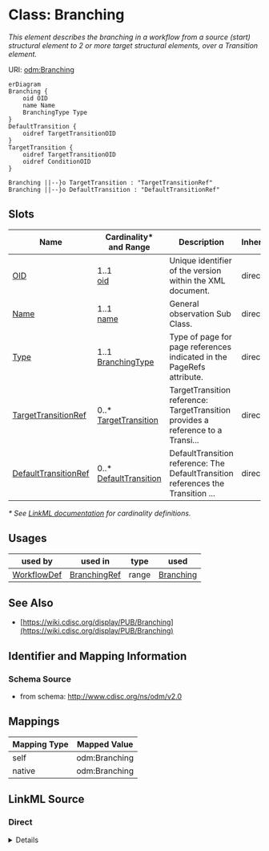 # Class: Branching

_This element describes the branching in a workflow from a source (start) structural element to 2 or more target structural elements, over a Transition element._




URI: [odm:Branching](http://www.cdisc.org/ns/odm/v2.0/Branching)


```mermaid
erDiagram
Branching {
    oid OID  
    name Name  
    BranchingType Type  
}
DefaultTransition {
    oidref TargetTransitionOID  
}
TargetTransition {
    oidref TargetTransitionOID  
    oidref ConditionOID  
}

Branching ||--}o TargetTransition : "TargetTransitionRef"
Branching ||--}o DefaultTransition : "DefaultTransitionRef"

```



<!-- no inheritance hierarchy -->


## Slots

| Name | Cardinality* and Range | Description | Inheritance |
| ---  | --- | --- | --- |
| [OID](OID.md) | 1..1 <br/> [oid](oid.md) | Unique identifier of the version within the XML document. | direct |
| [Name](Name.md) | 1..1 <br/> [name](name.md) | General observation Sub Class. | direct |
| [Type](Type.md) | 1..1 <br/> [BranchingType](BranchingType.md) | Type of page for page references indicated in the PageRefs attribute. | direct |
| [TargetTransitionRef](TargetTransitionRef.md) | 0..* <br/> [TargetTransition](TargetTransition.md) | TargetTransition reference: TargetTransition provides a reference to a Transi... | direct |
| [DefaultTransitionRef](DefaultTransitionRef.md) | 0..* <br/> [DefaultTransition](DefaultTransition.md) | DefaultTransition reference: The DefaultTransition references the Transition ... | direct |

_* See [LinkML documentation](https://linkml.io/linkml/schemas/slots.html#slot-cardinality) for cardinality definitions._




## Usages

| used by | used in | type | used |
| ---  | --- | --- | --- |
| [WorkflowDef](WorkflowDef.md) | [BranchingRef](BranchingRef.md) | range | [Branching](Branching.md) |






## See Also

* [https://wiki.cdisc.org/display/PUB/Branching](https://wiki.cdisc.org/display/PUB/Branching)

## Identifier and Mapping Information







### Schema Source


* from schema: http://www.cdisc.org/ns/odm/v2.0





## Mappings

| Mapping Type | Mapped Value |
| ---  | ---  |
| self | odm:Branching |
| native | odm:Branching |





## LinkML Source

<!-- TODO: investigate https://stackoverflow.com/questions/37606292/how-to-create-tabbed-code-blocks-in-mkdocs-or-sphinx -->

### Direct

<details>
```yaml
name: Branching
description: This element describes the branching in a workflow from a source (start)
  structural element to 2 or more target structural elements, over a Transition element.
from_schema: http://www.cdisc.org/ns/odm/v2.0
see_also:
- https://wiki.cdisc.org/display/PUB/Branching
rank: 1000
slots:
- OID
- Name
- Type
- TargetTransitionRef
- DefaultTransitionRef
slot_usage:
  OID:
    name: OID
    comments:
    - 'Required

      range: oid

      The Branching/@OID attribute must be unique within the Study/MetaDataVersion.'
    domain_of:
    - Study
    - MetaDataVersion
    - Standard
    - ValueListDef
    - WhereClauseDef
    - StudyEventGroupDef
    - StudyEventDef
    - ItemGroupDef
    - ItemDef
    - CodeList
    - MethodDef
    - ConditionDef
    - CommentDef
    - StudyIndication
    - StudyIntervention
    - StudyObjective
    - StudyEndPoint
    - StudyTargetPopulation
    - StudyEstimand
    - Arm
    - Epoch
    - StudyParameter
    - StudyTiming
    - TransitionTimingConstraint
    - AbsoluteTimingConstraint
    - RelativeTimingConstraint
    - DurationTimingConstraint
    - WorkflowDef
    - Transition
    - Branching
    - Criterion
    - User
    - Organization
    - Location
    - SignatureDef
    - Query
    range: oid
    required: true
  Name:
    name: Name
    comments:
    - 'Required

      range: name

      The Branching/@Name attribute must be unique within the set of Study/MetaDataVersion/WorkflowDefs'
    domain_of:
    - Alias
    - MetaDataVersion
    - Standard
    - StudyEventGroupDef
    - StudyEventDef
    - ItemGroupDef
    - Class
    - SubClass
    - SourceItem
    - Resource
    - ItemDef
    - CodeList
    - MethodDef
    - Parameter
    - ReturnValue
    - ConditionDef
    - StudyObjective
    - StudyEndPoint
    - StudyTargetPopulation
    - StudyEstimand
    - Arm
    - Epoch
    - StudyTiming
    - TransitionTimingConstraint
    - AbsoluteTimingConstraint
    - RelativeTimingConstraint
    - DurationTimingConstraint
    - WorkflowDef
    - Transition
    - Branching
    - Criterion
    - Organization
    - Location
    - Query
    range: name
    required: true
  Type:
    name: Type
    comments:
    - 'Required

      enum values: (Exclusive | Parallel)

      The TargetTransition element must provide a reference to a ConditionDef when
      the value of Type is "Exclusive".'
    domain_of:
    - TranslatedText
    - PDFPageRef
    - Standard
    - StudyEventDef
    - ItemGroupDef
    - Origin
    - Resource
    - MethodDef
    - StudyEndPoint
    - TransitionTimingConstraint
    - RelativeTimingConstraint
    - Branching
    - Organization
    - Query
    range: BranchingType
    required: true
  TargetTransitionRef:
    name: TargetTransitionRef
    multivalued: true
    domain_of:
    - Branching
    range: TargetTransition
    inlined: true
    inlined_as_list: true
  DefaultTransitionRef:
    name: DefaultTransitionRef
    multivalued: true
    domain_of:
    - Branching
    range: DefaultTransition
    inlined: true
    inlined_as_list: true
class_uri: odm:Branching

```
</details>

### Induced

<details>
```yaml
name: Branching
description: This element describes the branching in a workflow from a source (start)
  structural element to 2 or more target structural elements, over a Transition element.
from_schema: http://www.cdisc.org/ns/odm/v2.0
see_also:
- https://wiki.cdisc.org/display/PUB/Branching
rank: 1000
slot_usage:
  OID:
    name: OID
    comments:
    - 'Required

      range: oid

      The Branching/@OID attribute must be unique within the Study/MetaDataVersion.'
    domain_of:
    - Study
    - MetaDataVersion
    - Standard
    - ValueListDef
    - WhereClauseDef
    - StudyEventGroupDef
    - StudyEventDef
    - ItemGroupDef
    - ItemDef
    - CodeList
    - MethodDef
    - ConditionDef
    - CommentDef
    - StudyIndication
    - StudyIntervention
    - StudyObjective
    - StudyEndPoint
    - StudyTargetPopulation
    - StudyEstimand
    - Arm
    - Epoch
    - StudyParameter
    - StudyTiming
    - TransitionTimingConstraint
    - AbsoluteTimingConstraint
    - RelativeTimingConstraint
    - DurationTimingConstraint
    - WorkflowDef
    - Transition
    - Branching
    - Criterion
    - User
    - Organization
    - Location
    - SignatureDef
    - Query
    range: oid
    required: true
  Name:
    name: Name
    comments:
    - 'Required

      range: name

      The Branching/@Name attribute must be unique within the set of Study/MetaDataVersion/WorkflowDefs'
    domain_of:
    - Alias
    - MetaDataVersion
    - Standard
    - StudyEventGroupDef
    - StudyEventDef
    - ItemGroupDef
    - Class
    - SubClass
    - SourceItem
    - Resource
    - ItemDef
    - CodeList
    - MethodDef
    - Parameter
    - ReturnValue
    - ConditionDef
    - StudyObjective
    - StudyEndPoint
    - StudyTargetPopulation
    - StudyEstimand
    - Arm
    - Epoch
    - StudyTiming
    - TransitionTimingConstraint
    - AbsoluteTimingConstraint
    - RelativeTimingConstraint
    - DurationTimingConstraint
    - WorkflowDef
    - Transition
    - Branching
    - Criterion
    - Organization
    - Location
    - Query
    range: name
    required: true
  Type:
    name: Type
    comments:
    - 'Required

      enum values: (Exclusive | Parallel)

      The TargetTransition element must provide a reference to a ConditionDef when
      the value of Type is "Exclusive".'
    domain_of:
    - TranslatedText
    - PDFPageRef
    - Standard
    - StudyEventDef
    - ItemGroupDef
    - Origin
    - Resource
    - MethodDef
    - StudyEndPoint
    - TransitionTimingConstraint
    - RelativeTimingConstraint
    - Branching
    - Organization
    - Query
    range: BranchingType
    required: true
  TargetTransitionRef:
    name: TargetTransitionRef
    multivalued: true
    domain_of:
    - Branching
    range: TargetTransition
    inlined: true
    inlined_as_list: true
  DefaultTransitionRef:
    name: DefaultTransitionRef
    multivalued: true
    domain_of:
    - Branching
    range: DefaultTransition
    inlined: true
    inlined_as_list: true
attributes:
  OID:
    name: OID
    description: Unique identifier of the version within the XML document.
    comments:
    - 'Required

      range: oid

      The Branching/@OID attribute must be unique within the Study/MetaDataVersion.'
    from_schema: http://www.cdisc.org/ns/odm/v2.0
    rank: 1000
    identifier: true
    alias: OID
    owner: Branching
    domain_of:
    - Study
    - MetaDataVersion
    - Standard
    - ValueListDef
    - WhereClauseDef
    - StudyEventGroupDef
    - StudyEventDef
    - ItemGroupDef
    - ItemDef
    - CodeList
    - MethodDef
    - ConditionDef
    - CommentDef
    - StudyIndication
    - StudyIntervention
    - StudyObjective
    - StudyEndPoint
    - StudyTargetPopulation
    - StudyEstimand
    - Arm
    - Epoch
    - StudyParameter
    - StudyTiming
    - TransitionTimingConstraint
    - AbsoluteTimingConstraint
    - RelativeTimingConstraint
    - DurationTimingConstraint
    - WorkflowDef
    - Transition
    - Branching
    - Criterion
    - User
    - Organization
    - Location
    - SignatureDef
    - Query
    range: oid
    required: true
  Name:
    name: Name
    description: General observation Sub Class.
    comments:
    - 'Required

      range: name

      The Branching/@Name attribute must be unique within the set of Study/MetaDataVersion/WorkflowDefs'
    from_schema: http://www.cdisc.org/ns/odm/v2.0
    rank: 1000
    alias: Name
    owner: Branching
    domain_of:
    - Alias
    - MetaDataVersion
    - Standard
    - StudyEventGroupDef
    - StudyEventDef
    - ItemGroupDef
    - Class
    - SubClass
    - SourceItem
    - Resource
    - ItemDef
    - CodeList
    - MethodDef
    - Parameter
    - ReturnValue
    - ConditionDef
    - StudyObjective
    - StudyEndPoint
    - StudyTargetPopulation
    - StudyEstimand
    - Arm
    - Epoch
    - StudyTiming
    - TransitionTimingConstraint
    - AbsoluteTimingConstraint
    - RelativeTimingConstraint
    - DurationTimingConstraint
    - WorkflowDef
    - Transition
    - Branching
    - Criterion
    - Organization
    - Location
    - Query
    range: name
    required: true
  Type:
    name: Type
    description: Type of page for page references indicated in the PageRefs attribute.
    comments:
    - 'Required

      enum values: (Exclusive | Parallel)

      The TargetTransition element must provide a reference to a ConditionDef when
      the value of Type is "Exclusive".'
    from_schema: http://www.cdisc.org/ns/odm/v2.0
    rank: 1000
    alias: Type
    owner: Branching
    domain_of:
    - TranslatedText
    - PDFPageRef
    - Standard
    - StudyEventDef
    - ItemGroupDef
    - Origin
    - Resource
    - MethodDef
    - StudyEndPoint
    - TransitionTimingConstraint
    - RelativeTimingConstraint
    - Branching
    - Organization
    - Query
    range: BranchingType
    required: true
  TargetTransitionRef:
    name: TargetTransitionRef
    description: 'TargetTransition reference: TargetTransition provides a reference
      to a Transition element that is the target of a branching.'
    from_schema: http://www.cdisc.org/ns/odm/v2.0
    rank: 1000
    multivalued: true
    identifier: false
    alias: TargetTransitionRef
    owner: Branching
    domain_of:
    - Branching
    range: TargetTransition
    inlined: true
    inlined_as_list: true
  DefaultTransitionRef:
    name: DefaultTransitionRef
    description: 'DefaultTransition reference: The DefaultTransition references the
      Transition that needs to be executed when none of the TargetTransitions can
      be executed.'
    from_schema: http://www.cdisc.org/ns/odm/v2.0
    rank: 1000
    multivalued: true
    identifier: false
    alias: DefaultTransitionRef
    owner: Branching
    domain_of:
    - Branching
    range: DefaultTransition
    inlined: true
    inlined_as_list: true
class_uri: odm:Branching

```
</details>